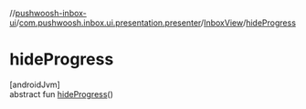 //[pushwoosh-inbox-ui](../../../index.md)/[com.pushwoosh.inbox.ui.presentation.presenter](../index.md)/[InboxView](index.md)/[hideProgress](hide-progress.md)

# hideProgress

[androidJvm]\
abstract fun [hideProgress](hide-progress.md)()

